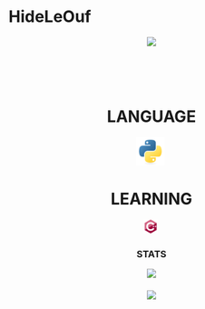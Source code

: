 # HideLeOuf


<p align="center">
  <img src="https://discord.c99.nl/widget/theme-4/850452394559143957.png">
</p><br/><br/><br/>

<h1 align="center">LANGUAGE</h1>

<p align="center"> 
  <code><img height="50" src="https://raw.githubusercontent.com/devicons/devicon/master/icons/python/python-original.svg"></code>&nbsp;
</p>

<h1 align="center">LEARNING</h1>
<p align="center">
    <code><img height="25" src="https://github.com/devicons/devicon/blob/master/icons/cplusplus/cplusplus-original.svg"></code>&nbsp;
</p>


<div align="center">
    <h3> STATS</h3>
    <img src="https://github-readme-stats.vercel.app/api?username=hide-wow&show_icons=true&theme=jolly&count_private=true" /><br /><br />
    <img align="center" src="https://github-readme-stats.vercel.app/api/top-langs/?username=hide-wow&layout=compact&theme=jolly&count_private=true" /><br />
</div>
